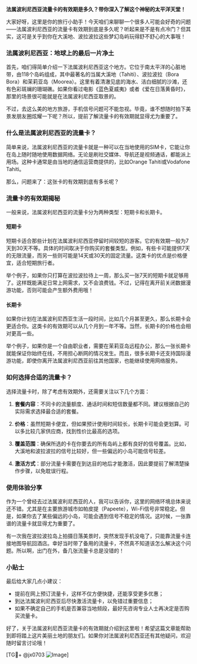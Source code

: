 **法属波利尼西亚流量卡的有效期是多久？带你深入了解这个神秘的太平洋天堂！**

大家好呀，这里是你的旅行小助手！今天咱们来聊聊一个很多人可能会好奇的问题——法属波利尼西亚的流量卡有效期到底是多久呢？听起来是不是有点冷门？但其实，这可是关乎到你在大溪地、波拉波拉这些梦幻岛屿玩得舒不舒心的大事哦！

### 法属波利尼西亚：地球上的最后一片净土

首先，咱们得简单介绍一下法属波利尼西亚这个地方。它位于南太平洋的心脏地带，由118个岛屿组成，其中最著名的当属大溪地（Tahiti）、波拉波拉（Bora Bora）和茉莉亚岛（Moorea）。这里有着清澈见底的海水、洁白细腻的沙滩，还有色彩斑斓的珊瑚礁。如果你看过电影《蓝色夏威夷》或者《爱在日落黄昏时》，那里的场景很可能就是在法属波利尼西亚取景的。

不过，去这么美的地方旅游，手机信号问题可不能忽视。毕竟，谁不想随时拍下美景发朋友圈炫耀一下呢？所以，提前了解流量卡的有效期就显得尤为重要了。

### 什么是法属波利尼西亚的流量卡？

简单来说，法属波利尼西亚的流量卡就是一种可以在当地使用的SIM卡，它能让你在岛上随时随地使用数据网络。无论是刷社交媒体、导航还是视频通话，都能派上用场。这种卡通常是由当地的通信运营商提供的，比如Orange Tahiti或Vodafone Tahiti。

那么，问题来了：这张卡的有效期到底有多长呢？

### 流量卡的有效期揭秘

一般来说，法属波利尼西亚的流量卡分为两种类型：短期卡和长期卡。

#### 短期卡
短期卡适合那些计划在法属波利尼西亚停留时间较短的游客。它的有效期一般为7天到30天不等。具体的时间取决于你购买的套餐类型。例如，有些卡可能提供7天的无限流量，而另一些则可能是14天或30天的固定流量。这类卡的优点是价格便宜，适合短期旅行者。

举个例子，如果你只打算在波拉波拉待上一周，那么买一张7天的短期卡就足够用了。这样既能满足日常上网需求，又不会浪费钱。不过，记得在离开前关闭数据漫游功能，否则可能会产生额外费用哦！

#### 长期卡
如果你计划在法属波利尼西亚生活一段时间，比如几个月甚至更久，那么长期卡会更适合你。这类卡的有效期可以从几个月到一年不等。当然，长期卡的价格也会相对更高一些。

举个例子，如果你是一个自由职业者，需要在茉莉亚岛远程办公，那么一张长期卡就能保证你始终在线，不用担心断网的情况发生。而且，很多长期卡还支持国际漫游功能，即使你离开法属波利尼西亚前往其他国家，也能继续使用网络服务。

### 如何选择合适的流量卡？

选择流量卡时，除了考虑有效期外，还需要关注以下几个方面：

1. **套餐内容**：不同卡的流量额度、通话时间和短信数量都不同。建议根据自己的实际需求选择最合适的套餐。
   
2. **价格**：虽然短期卡便宜，但如果预计使用时间较长，长期卡可能会更划算。可以多比较几家供应商，找到性价比最高的选项。

3. **覆盖范围**：确保所选的卡在你要去的所有岛屿上都有良好的信号覆盖。比如，大溪地和波拉波拉的信号比较好，但一些偏远的小岛可能信号较差。

4. **激活方式**：部分流量卡需要在到达目的地后才能激活，因此要提前了解清楚操作步骤，以免耽误行程。

### 使用体验分享

作为一个曾经去过法属波利尼西亚的人，我可以告诉你，这里的网络环境总体来说还不错。尤其是在主要旅游城市如帕皮提（Papeete），Wi-Fi信号非常稳定。但是，如果你去了某些偏远的小岛，可能会遇到信号不稳定的情况。这时候，一张靠谱的流量卡就显得尤为重要了。

有一次我在波拉波拉岛上拍摄日落美景时，突然发现手机没电了，只能靠流量卡连接地图导航回酒店。幸好当时带了备用的流量卡，不然真不知道该怎么解决这个问题。所以啊，出门在外，备几张流量卡总是没错的！

### 小贴士

最后给大家几点小建议：
- 提前在网上预订流量卡，这样不仅方便快捷，还能享受更多优惠；
- 到达法属波利尼西亚后尽快激活流量卡，以免错过重要信息；
- 如果不确定自己的手机是否兼容当地频段，最好先咨询专业人士再决定是否购买流量卡。

好了，关于法属波利尼西亚流量卡的有效期就介绍到这里啦！希望这篇文章能帮助到即将踏上这片美丽土地的朋友们。如果你对法属波利尼西亚还有其他疑问，欢迎随时留言讨论哦！

[TG💪+ @jx0703 ![Image](https://github.com/user-attachments/assets/dbca1d08-cadb-493c-b0ec-ad6f7a83f270)]
